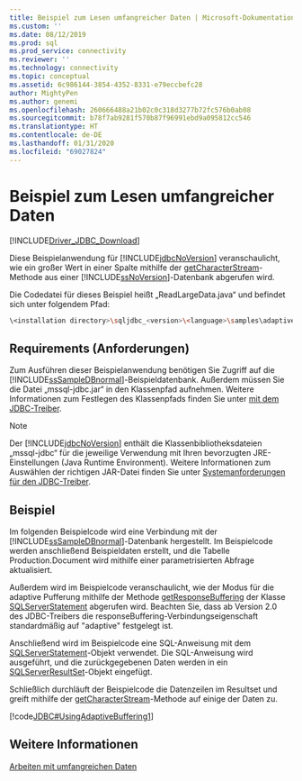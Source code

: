 ```yaml
---
title: Beispiel zum Lesen umfangreicher Daten | Microsoft-Dokumentation
ms.custom: ''
ms.date: 08/12/2019
ms.prod: sql
ms.prod_service: connectivity
ms.reviewer: ''
ms.technology: connectivity
ms.topic: conceptual
ms.assetid: 6c986144-3854-4352-8331-e79eccbefc28
author: MightyPen
ms.author: genemi
ms.openlocfilehash: 260666488a21b02c0c318d3277b72fc576b0ab08
ms.sourcegitcommit: b78f7ab9281f570b87f96991ebd9a095812cc546
ms.translationtype: HT
ms.contentlocale: de-DE
ms.lasthandoff: 01/31/2020
ms.locfileid: "69027824"
---
```

# <a name="reading-large-data-sample"></a>Beispiel zum Lesen umfangreicher Daten

[!INCLUDE[Driver_JDBC_Download](../../includes/driver_jdbc_download.md)]

Diese Beispielanwendung für [!INCLUDE[jdbcNoVersion](../../includes/jdbcnoversion_md.md)] veranschaulicht, wie ein großer Wert in einer Spalte mithilfe der [getCharacterStream](../../connect/jdbc/reference/getcharacterstream-method-sqlserverresultset.md)-Methode aus einer [!INCLUDE[ssNoVersion](../../includes/ssnoversion-md.md)]-Datenbank abgerufen wird.

Die Codedatei für dieses Beispiel heißt „ReadLargeData.java“ und befindet sich unter folgendem Pfad:

```bash
\<installation directory>\sqljdbc_<version>\<language>\samples\adaptive
```

## <a name="requirements"></a>Requirements (Anforderungen)

Zum Ausführen dieser Beispielanwendung benötigen Sie Zugriff auf die [!INCLUDE[ssSampleDBnormal](../../includes/sssampledbnormal_md.md)]-Beispieldatenbank. Außerdem müssen Sie die Datei „mssql-jdbc.jar“ in den Klassenpfad aufnehmen. Weitere Informationen zum Festlegen des Klassenpfads finden Sie unter [mit dem JDBC-Treiber](../../connect/jdbc/using-the-jdbc-driver.md).

> [!NOTE]  
> Der [!INCLUDE[jdbcNoVersion](../../includes/jdbcnoversion_md.md)] enthält die Klassenbibliotheksdateien „mssql-jdbc“ für die jeweilige Verwendung mit Ihren bevorzugten JRE-Einstellungen (Java Runtime Environment). Weitere Informationen zum Auswählen der richtigen JAR-Datei finden Sie unter [Systemanforderungen für den JDBC-Treiber](../../connect/jdbc/system-requirements-for-the-jdbc-driver.md).

## <a name="example"></a>Beispiel

Im folgenden Beispielcode wird eine Verbindung mit der [!INCLUDE[ssSampleDBnormal](../../includes/sssampledbnormal_md.md)]-Datenbank hergestellt. Im Beispielcode werden anschließend Beispieldaten erstellt, und die Tabelle Production.Document wird mithilfe einer parametrisierten Abfrage aktualisiert.

Außerdem wird im Beispielcode veranschaulicht, wie der Modus für die adaptive Pufferung mithilfe der Methode [getResponseBuffering](../../connect/jdbc/reference/getresponsebuffering-method-sqlserverstatement.md) der Klasse [SQLServerStatement](../../connect/jdbc/reference/sqlserverstatement-class.md) abgerufen wird. Beachten Sie, dass ab Version 2.0 des JDBC-Treibers die responseBuffering-Verbindungseigenschaft standardmäßig auf "adaptive" festgelegt ist.

Anschließend wird im Beispielcode eine SQL-Anweisung mit dem [SQLServerStatement](../../connect/jdbc/reference/sqlserverstatement-class.md)-Objekt verwendet. Die SQL-Anweisung wird ausgeführt, und die zurückgegebenen Daten werden in ein [SQLServerResultSet](../../connect/jdbc/reference/sqlserverresultset-class.md)-Objekt eingefügt.

Schließlich durchläuft der Beispielcode die Datenzeilen im Resultset und greift mithilfe der [getCharacterStream](../../connect/jdbc/reference/getcharacterstream-method-sqlserverresultset.md)-Methode auf einige der Daten zu.

[!code[JDBC#UsingAdaptiveBuffering1](../../connect/jdbc/codesnippet/Java/reading-large-data-sample_1.java)]

## <a name="see-also"></a>Weitere Informationen

[Arbeiten mit umfangreichen Daten](../../connect/jdbc/working-with-large-data.md)
